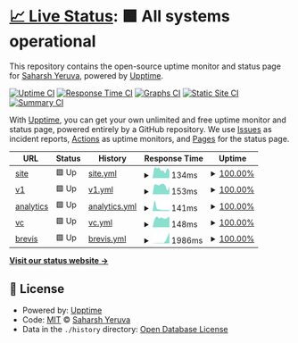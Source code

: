 # [📈 Live Status](https://saharshxyz.github.io/uptime): <!--live status--> **🟩 All systems operational**

This repository contains the open-source uptime monitor and status page for [Saharsh Yeruva](https://saharsh.xyz), powered by [Upptime](https://github.com/upptime/upptime).

[![Uptime CI](https://github.com/koj-co/upptime/workflows/Uptime%20CI/badge.svg)](https://github.com/koj-co/upptime/actions?query=workflow%3A%22Uptime+CI%22)
[![Response Time CI](https://github.com/koj-co/upptime/workflows/Response%20Time%20CI/badge.svg)](https://github.com/koj-co/upptime/actions?query=workflow%3A%22Response+Time+CI%22)
[![Graphs CI](https://github.com/koj-co/upptime/workflows/Graphs%20CI/badge.svg)](https://github.com/koj-co/upptime/actions?query=workflow%3A%22Graphs+CI%22)
[![Static Site CI](https://github.com/koj-co/upptime/workflows/Static%20Site%20CI/badge.svg)](https://github.com/koj-co/upptime/actions?query=workflow%3A%22Static+Site+CI%22)
[![Summary CI](https://github.com/koj-co/upptime/workflows/Summary%20CI/badge.svg)](https://github.com/koj-co/upptime/actions?query=workflow%3A%22Summary+CI%22)

With [Upptime](https://upptime.js.org), you can get your own unlimited and free uptime monitor and status page, powered entirely by a GitHub repository. We use [Issues](https://github.com/saharshxyz/uptime/issues) as incident reports, [Actions](https://github.com/saharshxyz/uptime/actions) as uptime monitors, and [Pages](https://saharshxyz.github.io/uptime) for the status page.

<!--start: status pages-->
<!-- This summary is generated by Upptime (https://github.com/upptime/upptime) -->
<!-- Do not edit this manually, your changes will be overwritten -->
<!-- prettier-ignore -->
| URL | Status | History | Response Time | Uptime |
| --- | ------ | ------- | ------------- | ------ |
| <img alt="" src="https://favicons.githubusercontent.com/saharsh.xyz" height="13"> [site](https://saharsh.xyz) | 🟩 Up | [site.yml](https://github.com/saharshxyz/uptime/commits/master/history/site.yml) | <details><summary><img alt="Response time graph" src="./graphs/site/response-time-week.png" height="20"> 134ms</summary><br><a href="https://uptime.saharsh.xyz/history/site"><img alt="Response time 178" src="https://img.shields.io/endpoint?url=https%3A%2F%2Fraw.githubusercontent.com%2Fsaharshxyz%2Fuptime%2Fmaster%2Fapi%2Fsite%2Fresponse-time.json"></a><br><a href="https://uptime.saharsh.xyz/history/site"><img alt="24-hour response time 115" src="https://img.shields.io/endpoint?url=https%3A%2F%2Fraw.githubusercontent.com%2Fsaharshxyz%2Fuptime%2Fmaster%2Fapi%2Fsite%2Fresponse-time-day.json"></a><br><a href="https://uptime.saharsh.xyz/history/site"><img alt="7-day response time 134" src="https://img.shields.io/endpoint?url=https%3A%2F%2Fraw.githubusercontent.com%2Fsaharshxyz%2Fuptime%2Fmaster%2Fapi%2Fsite%2Fresponse-time-week.json"></a><br><a href="https://uptime.saharsh.xyz/history/site"><img alt="30-day response time 178" src="https://img.shields.io/endpoint?url=https%3A%2F%2Fraw.githubusercontent.com%2Fsaharshxyz%2Fuptime%2Fmaster%2Fapi%2Fsite%2Fresponse-time-month.json"></a><br><a href="https://uptime.saharsh.xyz/history/site"><img alt="1-year response time 178" src="https://img.shields.io/endpoint?url=https%3A%2F%2Fraw.githubusercontent.com%2Fsaharshxyz%2Fuptime%2Fmaster%2Fapi%2Fsite%2Fresponse-time-year.json"></a></details> | <details><summary><a href="https://uptime.saharsh.xyz/history/site">100.00%</a></summary><a href="https://uptime.saharsh.xyz/history/site"><img alt="All-time uptime 100.00%" src="https://img.shields.io/endpoint?url=https%3A%2F%2Fraw.githubusercontent.com%2Fsaharshxyz%2Fuptime%2Fmaster%2Fapi%2Fsite%2Fuptime.json"></a><br><a href="https://uptime.saharsh.xyz/history/site"><img alt="24-hour uptime 100.00%" src="https://img.shields.io/endpoint?url=https%3A%2F%2Fraw.githubusercontent.com%2Fsaharshxyz%2Fuptime%2Fmaster%2Fapi%2Fsite%2Fuptime-day.json"></a><br><a href="https://uptime.saharsh.xyz/history/site"><img alt="7-day uptime 100.00%" src="https://img.shields.io/endpoint?url=https%3A%2F%2Fraw.githubusercontent.com%2Fsaharshxyz%2Fuptime%2Fmaster%2Fapi%2Fsite%2Fuptime-week.json"></a><br><a href="https://uptime.saharsh.xyz/history/site"><img alt="30-day uptime 100.00%" src="https://img.shields.io/endpoint?url=https%3A%2F%2Fraw.githubusercontent.com%2Fsaharshxyz%2Fuptime%2Fmaster%2Fapi%2Fsite%2Fuptime-month.json"></a><br><a href="https://uptime.saharsh.xyz/history/site"><img alt="1-year uptime 100.00%" src="https://img.shields.io/endpoint?url=https%3A%2F%2Fraw.githubusercontent.com%2Fsaharshxyz%2Fuptime%2Fmaster%2Fapi%2Fsite%2Fuptime-year.json"></a></details>
| <img alt="" src="https://favicons.githubusercontent.com/v1.saharsh.xyz" height="13"> [v1](https://v1.saharsh.xyz) | 🟩 Up | [v1.yml](https://github.com/saharshxyz/uptime/commits/master/history/v1.yml) | <details><summary><img alt="Response time graph" src="./graphs/v1/response-time-week.png" height="20"> 153ms</summary><br><a href="https://uptime.saharsh.xyz/history/v1"><img alt="Response time 187" src="https://img.shields.io/endpoint?url=https%3A%2F%2Fraw.githubusercontent.com%2Fsaharshxyz%2Fuptime%2Fmaster%2Fapi%2Fv1%2Fresponse-time.json"></a><br><a href="https://uptime.saharsh.xyz/history/v1"><img alt="24-hour response time 137" src="https://img.shields.io/endpoint?url=https%3A%2F%2Fraw.githubusercontent.com%2Fsaharshxyz%2Fuptime%2Fmaster%2Fapi%2Fv1%2Fresponse-time-day.json"></a><br><a href="https://uptime.saharsh.xyz/history/v1"><img alt="7-day response time 153" src="https://img.shields.io/endpoint?url=https%3A%2F%2Fraw.githubusercontent.com%2Fsaharshxyz%2Fuptime%2Fmaster%2Fapi%2Fv1%2Fresponse-time-week.json"></a><br><a href="https://uptime.saharsh.xyz/history/v1"><img alt="30-day response time 187" src="https://img.shields.io/endpoint?url=https%3A%2F%2Fraw.githubusercontent.com%2Fsaharshxyz%2Fuptime%2Fmaster%2Fapi%2Fv1%2Fresponse-time-month.json"></a><br><a href="https://uptime.saharsh.xyz/history/v1"><img alt="1-year response time 187" src="https://img.shields.io/endpoint?url=https%3A%2F%2Fraw.githubusercontent.com%2Fsaharshxyz%2Fuptime%2Fmaster%2Fapi%2Fv1%2Fresponse-time-year.json"></a></details> | <details><summary><a href="https://uptime.saharsh.xyz/history/v1">100.00%</a></summary><a href="https://uptime.saharsh.xyz/history/v1"><img alt="All-time uptime 100.00%" src="https://img.shields.io/endpoint?url=https%3A%2F%2Fraw.githubusercontent.com%2Fsaharshxyz%2Fuptime%2Fmaster%2Fapi%2Fv1%2Fuptime.json"></a><br><a href="https://uptime.saharsh.xyz/history/v1"><img alt="24-hour uptime 100.00%" src="https://img.shields.io/endpoint?url=https%3A%2F%2Fraw.githubusercontent.com%2Fsaharshxyz%2Fuptime%2Fmaster%2Fapi%2Fv1%2Fuptime-day.json"></a><br><a href="https://uptime.saharsh.xyz/history/v1"><img alt="7-day uptime 100.00%" src="https://img.shields.io/endpoint?url=https%3A%2F%2Fraw.githubusercontent.com%2Fsaharshxyz%2Fuptime%2Fmaster%2Fapi%2Fv1%2Fuptime-week.json"></a><br><a href="https://uptime.saharsh.xyz/history/v1"><img alt="30-day uptime 100.00%" src="https://img.shields.io/endpoint?url=https%3A%2F%2Fraw.githubusercontent.com%2Fsaharshxyz%2Fuptime%2Fmaster%2Fapi%2Fv1%2Fuptime-month.json"></a><br><a href="https://uptime.saharsh.xyz/history/v1"><img alt="1-year uptime 100.00%" src="https://img.shields.io/endpoint?url=https%3A%2F%2Fraw.githubusercontent.com%2Fsaharshxyz%2Fuptime%2Fmaster%2Fapi%2Fv1%2Fuptime-year.json"></a></details>
| <img alt="" src="https://favicons.githubusercontent.com/analytics.saharsh.xyz" height="13"> [analytics](https://analytics.saharsh.xyz) | 🟩 Up | [analytics.yml](https://github.com/saharshxyz/uptime/commits/master/history/analytics.yml) | <details><summary><img alt="Response time graph" src="./graphs/analytics/response-time-week.png" height="20"> 141ms</summary><br><a href="https://uptime.saharsh.xyz/history/analytics"><img alt="Response time 170" src="https://img.shields.io/endpoint?url=https%3A%2F%2Fraw.githubusercontent.com%2Fsaharshxyz%2Fuptime%2Fmaster%2Fapi%2Fanalytics%2Fresponse-time.json"></a><br><a href="https://uptime.saharsh.xyz/history/analytics"><img alt="24-hour response time 55" src="https://img.shields.io/endpoint?url=https%3A%2F%2Fraw.githubusercontent.com%2Fsaharshxyz%2Fuptime%2Fmaster%2Fapi%2Fanalytics%2Fresponse-time-day.json"></a><br><a href="https://uptime.saharsh.xyz/history/analytics"><img alt="7-day response time 141" src="https://img.shields.io/endpoint?url=https%3A%2F%2Fraw.githubusercontent.com%2Fsaharshxyz%2Fuptime%2Fmaster%2Fapi%2Fanalytics%2Fresponse-time-week.json"></a><br><a href="https://uptime.saharsh.xyz/history/analytics"><img alt="30-day response time 170" src="https://img.shields.io/endpoint?url=https%3A%2F%2Fraw.githubusercontent.com%2Fsaharshxyz%2Fuptime%2Fmaster%2Fapi%2Fanalytics%2Fresponse-time-month.json"></a><br><a href="https://uptime.saharsh.xyz/history/analytics"><img alt="1-year response time 170" src="https://img.shields.io/endpoint?url=https%3A%2F%2Fraw.githubusercontent.com%2Fsaharshxyz%2Fuptime%2Fmaster%2Fapi%2Fanalytics%2Fresponse-time-year.json"></a></details> | <details><summary><a href="https://uptime.saharsh.xyz/history/analytics">100.00%</a></summary><a href="https://uptime.saharsh.xyz/history/analytics"><img alt="All-time uptime 100.00%" src="https://img.shields.io/endpoint?url=https%3A%2F%2Fraw.githubusercontent.com%2Fsaharshxyz%2Fuptime%2Fmaster%2Fapi%2Fanalytics%2Fuptime.json"></a><br><a href="https://uptime.saharsh.xyz/history/analytics"><img alt="24-hour uptime 100.00%" src="https://img.shields.io/endpoint?url=https%3A%2F%2Fraw.githubusercontent.com%2Fsaharshxyz%2Fuptime%2Fmaster%2Fapi%2Fanalytics%2Fuptime-day.json"></a><br><a href="https://uptime.saharsh.xyz/history/analytics"><img alt="7-day uptime 100.00%" src="https://img.shields.io/endpoint?url=https%3A%2F%2Fraw.githubusercontent.com%2Fsaharshxyz%2Fuptime%2Fmaster%2Fapi%2Fanalytics%2Fuptime-week.json"></a><br><a href="https://uptime.saharsh.xyz/history/analytics"><img alt="30-day uptime 100.00%" src="https://img.shields.io/endpoint?url=https%3A%2F%2Fraw.githubusercontent.com%2Fsaharshxyz%2Fuptime%2Fmaster%2Fapi%2Fanalytics%2Fuptime-month.json"></a><br><a href="https://uptime.saharsh.xyz/history/analytics"><img alt="1-year uptime 100.00%" src="https://img.shields.io/endpoint?url=https%3A%2F%2Fraw.githubusercontent.com%2Fsaharshxyz%2Fuptime%2Fmaster%2Fapi%2Fanalytics%2Fuptime-year.json"></a></details>
| <img alt="" src="https://favicons.githubusercontent.com/saharsh.vc" height="13"> [vc](https://saharsh.vc) | 🟩 Up | [vc.yml](https://github.com/saharshxyz/uptime/commits/master/history/vc.yml) | <details><summary><img alt="Response time graph" src="./graphs/vc/response-time-week.png" height="20"> 148ms</summary><br><a href="https://uptime.saharsh.xyz/history/vc"><img alt="Response time 205" src="https://img.shields.io/endpoint?url=https%3A%2F%2Fraw.githubusercontent.com%2Fsaharshxyz%2Fuptime%2Fmaster%2Fapi%2Fvc%2Fresponse-time.json"></a><br><a href="https://uptime.saharsh.xyz/history/vc"><img alt="24-hour response time 168" src="https://img.shields.io/endpoint?url=https%3A%2F%2Fraw.githubusercontent.com%2Fsaharshxyz%2Fuptime%2Fmaster%2Fapi%2Fvc%2Fresponse-time-day.json"></a><br><a href="https://uptime.saharsh.xyz/history/vc"><img alt="7-day response time 148" src="https://img.shields.io/endpoint?url=https%3A%2F%2Fraw.githubusercontent.com%2Fsaharshxyz%2Fuptime%2Fmaster%2Fapi%2Fvc%2Fresponse-time-week.json"></a><br><a href="https://uptime.saharsh.xyz/history/vc"><img alt="30-day response time 205" src="https://img.shields.io/endpoint?url=https%3A%2F%2Fraw.githubusercontent.com%2Fsaharshxyz%2Fuptime%2Fmaster%2Fapi%2Fvc%2Fresponse-time-month.json"></a><br><a href="https://uptime.saharsh.xyz/history/vc"><img alt="1-year response time 205" src="https://img.shields.io/endpoint?url=https%3A%2F%2Fraw.githubusercontent.com%2Fsaharshxyz%2Fuptime%2Fmaster%2Fapi%2Fvc%2Fresponse-time-year.json"></a></details> | <details><summary><a href="https://uptime.saharsh.xyz/history/vc">100.00%</a></summary><a href="https://uptime.saharsh.xyz/history/vc"><img alt="All-time uptime 100.00%" src="https://img.shields.io/endpoint?url=https%3A%2F%2Fraw.githubusercontent.com%2Fsaharshxyz%2Fuptime%2Fmaster%2Fapi%2Fvc%2Fuptime.json"></a><br><a href="https://uptime.saharsh.xyz/history/vc"><img alt="24-hour uptime 100.00%" src="https://img.shields.io/endpoint?url=https%3A%2F%2Fraw.githubusercontent.com%2Fsaharshxyz%2Fuptime%2Fmaster%2Fapi%2Fvc%2Fuptime-day.json"></a><br><a href="https://uptime.saharsh.xyz/history/vc"><img alt="7-day uptime 100.00%" src="https://img.shields.io/endpoint?url=https%3A%2F%2Fraw.githubusercontent.com%2Fsaharshxyz%2Fuptime%2Fmaster%2Fapi%2Fvc%2Fuptime-week.json"></a><br><a href="https://uptime.saharsh.xyz/history/vc"><img alt="30-day uptime 100.00%" src="https://img.shields.io/endpoint?url=https%3A%2F%2Fraw.githubusercontent.com%2Fsaharshxyz%2Fuptime%2Fmaster%2Fapi%2Fvc%2Fuptime-month.json"></a><br><a href="https://uptime.saharsh.xyz/history/vc"><img alt="1-year uptime 100.00%" src="https://img.shields.io/endpoint?url=https%3A%2F%2Fraw.githubusercontent.com%2Fsaharshxyz%2Fuptime%2Fmaster%2Fapi%2Fvc%2Fuptime-year.json"></a></details>
| <img alt="" src="https://favicons.githubusercontent.com/brevis.expresscode29.repl.co" height="13"> [brevis](https://brevis.expresscode29.repl.co/ping) | 🟩 Up | [brevis.yml](https://github.com/saharshxyz/uptime/commits/master/history/brevis.yml) | <details><summary><img alt="Response time graph" src="./graphs/brevis/response-time-week.png" height="20"> 1986ms</summary><br><a href="https://uptime.saharsh.xyz/history/brevis"><img alt="Response time 1986" src="https://img.shields.io/endpoint?url=https%3A%2F%2Fraw.githubusercontent.com%2Fsaharshxyz%2Fuptime%2Fmaster%2Fapi%2Fbrevis%2Fresponse-time.json"></a><br><a href="https://uptime.saharsh.xyz/history/brevis"><img alt="24-hour response time 5633" src="https://img.shields.io/endpoint?url=https%3A%2F%2Fraw.githubusercontent.com%2Fsaharshxyz%2Fuptime%2Fmaster%2Fapi%2Fbrevis%2Fresponse-time-day.json"></a><br><a href="https://uptime.saharsh.xyz/history/brevis"><img alt="7-day response time 1986" src="https://img.shields.io/endpoint?url=https%3A%2F%2Fraw.githubusercontent.com%2Fsaharshxyz%2Fuptime%2Fmaster%2Fapi%2Fbrevis%2Fresponse-time-week.json"></a><br><a href="https://uptime.saharsh.xyz/history/brevis"><img alt="30-day response time 1986" src="https://img.shields.io/endpoint?url=https%3A%2F%2Fraw.githubusercontent.com%2Fsaharshxyz%2Fuptime%2Fmaster%2Fapi%2Fbrevis%2Fresponse-time-month.json"></a><br><a href="https://uptime.saharsh.xyz/history/brevis"><img alt="1-year response time 1986" src="https://img.shields.io/endpoint?url=https%3A%2F%2Fraw.githubusercontent.com%2Fsaharshxyz%2Fuptime%2Fmaster%2Fapi%2Fbrevis%2Fresponse-time-year.json"></a></details> | <details><summary><a href="https://uptime.saharsh.xyz/history/brevis">100.00%</a></summary><a href="https://uptime.saharsh.xyz/history/brevis"><img alt="All-time uptime 100.00%" src="https://img.shields.io/endpoint?url=https%3A%2F%2Fraw.githubusercontent.com%2Fsaharshxyz%2Fuptime%2Fmaster%2Fapi%2Fbrevis%2Fuptime.json"></a><br><a href="https://uptime.saharsh.xyz/history/brevis"><img alt="24-hour uptime 100.00%" src="https://img.shields.io/endpoint?url=https%3A%2F%2Fraw.githubusercontent.com%2Fsaharshxyz%2Fuptime%2Fmaster%2Fapi%2Fbrevis%2Fuptime-day.json"></a><br><a href="https://uptime.saharsh.xyz/history/brevis"><img alt="7-day uptime 100.00%" src="https://img.shields.io/endpoint?url=https%3A%2F%2Fraw.githubusercontent.com%2Fsaharshxyz%2Fuptime%2Fmaster%2Fapi%2Fbrevis%2Fuptime-week.json"></a><br><a href="https://uptime.saharsh.xyz/history/brevis"><img alt="30-day uptime 100.00%" src="https://img.shields.io/endpoint?url=https%3A%2F%2Fraw.githubusercontent.com%2Fsaharshxyz%2Fuptime%2Fmaster%2Fapi%2Fbrevis%2Fuptime-month.json"></a><br><a href="https://uptime.saharsh.xyz/history/brevis"><img alt="1-year uptime 100.00%" src="https://img.shields.io/endpoint?url=https%3A%2F%2Fraw.githubusercontent.com%2Fsaharshxyz%2Fuptime%2Fmaster%2Fapi%2Fbrevis%2Fuptime-year.json"></a></details>

<!--end: status pages-->

[**Visit our status website →**](https://saharshxyz.github.io/uptime)

## 📄 License

- Powered by: [Upptime](https://github.com/upptime/upptime)
- Code: [MIT](./LICENSE) © [Saharsh Yeruva](https://saharsh.xyz)
- Data in the `./history` directory: [Open Database License](https://opendatacommons.org/licenses/odbl/1-0/)
